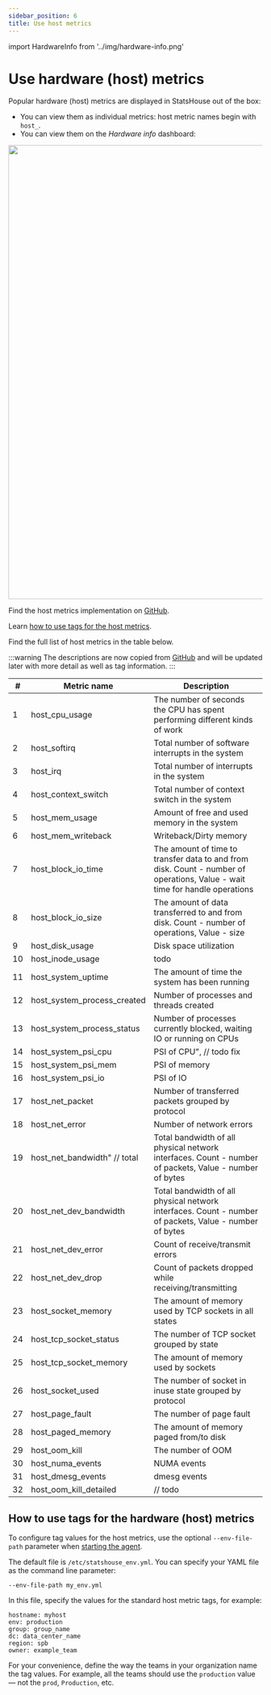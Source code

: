 ```yaml
---
sidebar_position: 6
title: Use host metrics
---
```


import HardwareInfo from '../img/hardware-info.png'

# Use hardware (host) metrics

Popular hardware (host) metrics are displayed in StatsHouse out of the box:
* You can view them as individual metrics: host metric names begin with `host_`.
* You can view them on the _Hardware info_ dashboard:

<img src={HardwareInfo} width="900"/>

Find the host metrics implementation on [GitHub](https://github.com/VKCOM/statshouse/blob/1c45de2c5ecee27a767a4821ed85315c1a0dff49/internal/format/predefined_hardware.go#L37).

Learn [how to use tags for the host metrics](#how-to-use-tags-for-the-hardware-host-metrics).

Find the full list of host metrics in the table below.

:::warning
The descriptions are now copied from
[GitHub](https://github.com/VKCOM/statshouse/blob/1c45de2c5ecee27a767a4821ed85315c1a0dff49/internal/format/predefined_hardware.go#L37)
and will be updated later with more detail as well as tag information.
:::

| #  | Metric name                  | Description                                                                                                                 |
|----|------------------------------|-----------------------------------------------------------------------------------------------------------------------------|
| 1  | host_cpu_usage               | The number of seconds the CPU has spent performing different kinds of work                                                  |
| 2  | host_softirq                 | Total number of software interrupts in the system                                                                           |
| 3  | host_irq                     | Total number of interrupts in the system                                                                                    |
| 4  | host_context_switch          | Total number of context switch in the system                                                                                |
| 5  | host_mem_usage               | Amount of free and used memory in the system                                                                                |
| 6  | host_mem_writeback           | Writeback/Dirty memory                                                                                                      |
| 7  | host_block_io_time           | The amount of time to transfer data to and from disk. Count - number of operations, Value - wait time for handle operations |
| 8  | host_block_io_size           | The amount of data transferred to and from disk. Count - number of operations, Value - size                                 |
| 9  | host_disk_usage              | Disk space utilization                                                                                                      |
| 10 | host_inode_usage             | todo                                                                                                                          |
| 11 | host_system_uptime           | The amount of time the system has been running                                                                              |
| 12 | host_system_process_created  | Number of processes and threads created                                                                                     |
| 13 | host_system_process_status   | Number of processes currently blocked, waiting IO or running on CPUs                                                        |
| 14 | host_system_psi_cpu          | PSI of CPU", // todo fix                                                                                                    |
| 15 | host_system_psi_mem          | PSI of memory                                                                                                               |
| 16 | host_system_psi_io           | PSI of IO                                                                                                                   |
| 17 | host_net_packet              | Number of transferred packets grouped by protocol                                                                           |
| 18 | host_net_error               | Number of network errors                                                                                                    |
| 19 | host_net_bandwidth" // total | Total bandwidth of all physical network interfaces. Count - number of packets, Value - number of bytes                      |
| 20 | host_net_dev_bandwidth       | Total bandwidth of all physical network interfaces. Count - number of packets, Value - number of bytes                      |
| 21 | host_net_dev_error           | Count of receive/transmit errors                                                                                            |
| 22 | host_net_dev_drop            | Count of packets dropped while receiving/transmitting                                                                       |
| 23 | host_socket_memory           | The amount of memory used by TCP sockets in all states                                                                      |
| 24 | host_tcp_socket_status       | The number of TCP socket grouped by state                                                                                   |
| 25 | host_tcp_socket_memory       | The amount of memory used by sockets                                                                                        |
| 26 | host_socket_used             | The number of socket in inuse state grouped by protocol                                                                     |
| 27 | host_page_fault              | The number of page fault                                                                                                    |
| 28 | host_paged_memory            | The amount of memory paged from/to disk                                                                                     |
| 29 | host_oom_kill                | The number of OOM                                                                                                           |
| 30 | host_numa_events             | NUMA events                                                                                                                 |
| 31 | host_dmesg_events            | dmesg events                                                                                                                |
| 32 | host_oom_kill_detailed       | // todo                                                                                                                     |

## How to use tags for the hardware (host) metrics

To configure tag values for the host metrics, use the optional `--env-file-path`
parameter when [starting the agent](install.md#agents).

The default file is `/etc/statshouse_env.yml`. You can specify your YAML file as the command line parameter:
```
--env-file-path my_env.yml
```
In this file, specify the values for the standard host metric tags, for example:
```
hostname: myhost
env: production
group: group_name
dc: data_center_name
region: spb
owner: example_team
```

For your convenience, define the way the teams in your organization name the tag values.
For example, all the teams should use the `production` value — not the `prod`, `Production`, etc.
